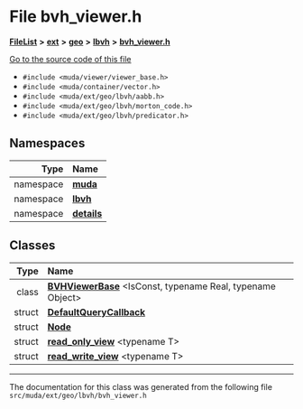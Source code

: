 

# File bvh\_viewer.h



[**FileList**](files.md) **>** [**ext**](dir_dee31a662aa40cb7fc08cb07824f4a9a.md) **>** [**geo**](dir_e05e4ae50bce28830f3a7b1d7f2eeff2.md) **>** [**lbvh**](dir_f585754cebe27fbe41288242344b0f7f.md) **>** [**bvh\_viewer.h**](bvh__viewer_8h.md)

[Go to the source code of this file](bvh__viewer_8h_source.md)



* `#include <muda/viewer/viewer_base.h>`
* `#include <muda/container/vector.h>`
* `#include <muda/ext/geo/lbvh/aabb.h>`
* `#include <muda/ext/geo/lbvh/morton_code.h>`
* `#include <muda/ext/geo/lbvh/predicator.h>`













## Namespaces

| Type | Name |
| ---: | :--- |
| namespace | [**muda**](namespacemuda.md) <br> |
| namespace | [**lbvh**](namespacemuda_1_1lbvh.md) <br> |
| namespace | [**details**](namespacemuda_1_1lbvh_1_1details.md) <br> |


## Classes

| Type | Name |
| ---: | :--- |
| class | [**BVHViewerBase**](classmuda_1_1lbvh_1_1details_1_1_b_v_h_viewer_base.md) &lt;IsConst, typename Real, typename Object&gt;<br> |
| struct | [**DefaultQueryCallback**](structmuda_1_1lbvh_1_1details_1_1_b_v_h_viewer_base_1_1_default_query_callback.md) <br> |
| struct | [**Node**](structmuda_1_1lbvh_1_1details_1_1_node.md) <br> |
| struct | [**read\_only\_view**](structmuda_1_1read__only__view.md) &lt;typename T&gt;<br> |
| struct | [**read\_write\_view**](structmuda_1_1read__write__view.md) &lt;typename T&gt;<br> |



















































------------------------------
The documentation for this class was generated from the following file `src/muda/ext/geo/lbvh/bvh_viewer.h`

